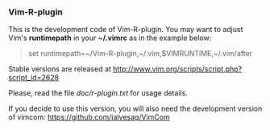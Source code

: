 ### Vim-R-plugin

This is the development code of Vim-R-plugin. You may want to adjust Vim's
**runtimepath** in your **~/.vimrc** as in the example below:

> set runtimepath=~/Vim-R-plugin,~/.vim,$VIMRUNTIME,~/.vim/after

Stable versions are released at
http://www.vim.org/scripts/script.php?script_id=2628

Please, read the file *doc/r-plugin.txt* for usage details.

If you decide to use this version, you will also need the development version
of vimcom: https://github.com/jalvesaq/VimCom
